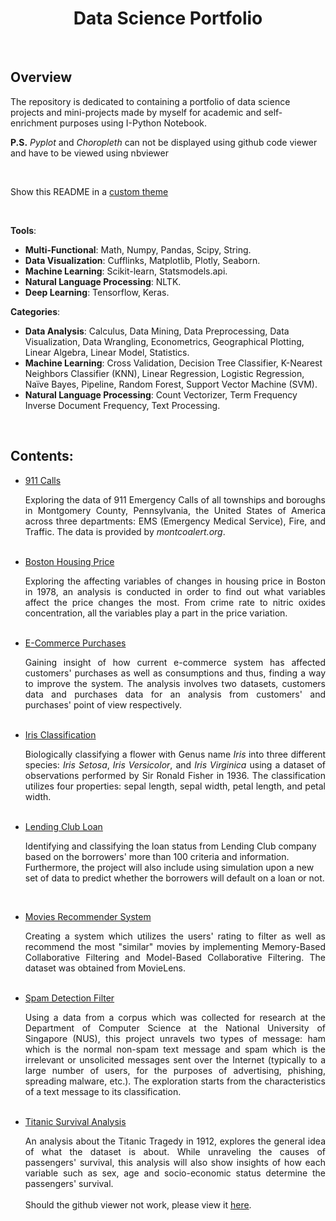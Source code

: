 <div style='text-align: center'>
    <h1>
        <b>Data Science Portfolio</b>
    </h1>
</div>
<br>

## Overview

The repository is dedicated to containing a portfolio of data science projects and mini-projects made by myself for academic and self-enrichment purposes using I-Python Notebook. 

<b>P.S.</b> <i>Pyplot</i> and <i>Choropleth</i> can not be displayed using github code viewer and have to be viewed using nbviewer 

<br>

Show this README in a <a href=https://fawiyogo001.github.io/Data-Science-Portfolio-Python/>custom theme</a>

<br>

**Tools**: 

- <b>Multi-Functional</b>: Math, Numpy, Pandas,  Scipy, String.
- <b>Data Visualization</b>: Cufflinks, Matplotlib, Plotly, Seaborn.
- <b>Machine Learning</b>: Scikit-learn, Statsmodels.api.
- <b>Natural Language Processing</b>: NLTK.
- <b>Deep Learning</b>: Tensorflow, Keras.

**Categories**: 

- <b>Data Analysis</b>: Calculus, Data Mining, Data Preprocessing, Data Visualization, Data Wrangling, Econometrics, Geographical Plotting, Linear Algebra, Linear Model, Statistics.
- <b>Machine Learning</b>: Cross Validation, Decision Tree Classifier, K-Nearest Neighbors Classifier (KNN), Linear Regression, Logistic Regression, Naïve Bayes, Pipeline, Random Forest, Support Vector Machine (SVM).
- <b>Natural Language Processing</b>: Count Vectorizer, Term Frequency Inverse Document Frequency, Text Processing.

<br>

## Contents:


- <a href='https://github.com/fawiyogo001/Data-Science-Portfolio-Python/tree/master/911%20Calls'>911 Calls</a>

  <div style="text-align: justify">
      Exploring the data of 911 Emergency Calls of all townships and boroughs in Montgomery County, Pennsylvania, the United States of America across three departments: EMS (Emergency Medical Service), Fire, and Traffic. The data is provided by <i>montcoalert.org</i>.
  </div>
  
  <br>
  
- <a href = "https://github.com/fawiyogo001/Data-Science-Portfolio-Python/tree/master/Boston%20Housing%20Price">Boston Housing Price</a>

  <div style="text-align: justify">
      Exploring the affecting variables of changes in housing price in Boston in 1978, an analysis is conducted in order to find out what variables affect the price changes the most. From crime rate to nitric oxides concentration, all the variables play a part in the price variation. 
  </div>
  
  <br>
  
- <a href='https://github.com/fawiyogo001/Data-Science-Portfolio-Python/tree/master/E-Commerce%20Purchases'>E-Commerce Purchases</a>

  <div style="text-align: justify">Gaining insight of how current e-commerce system has affected customers' purchases as well as consumptions and thus, finding a way to improve the system. The analysis involves two datasets, customers data and purchases data for an analysis from customers' and purchases' point of view respectively. 
  </div>
  <br>
  
- <a href = "https://github.com/fawiyogo001/Data-Science-Portfolio-Python/tree/master/Iris%20Classification">Iris Classification</a>

  <div style="text-align: justify">Biologically classifying a flower with Genus name <i>Iris</i> into three different species: <i>Iris Setosa</i>, <i>Iris Versicolor</i>, and <i>Iris Virginica</i> using a dataset of observations performed by Sir Ronald Fisher in 1936. The classification utilizes four properties: sepal length, sepal width, petal length, and petal width.
  </div>
  
  <br>
  
- <a href='https://github.com/fawiyogo001/Data-Science-Portfolio-Python/tree/master/Lending%20Club%20Loan'>Lending Club Loan</a>

  Identifying and classifying the loan status from Lending Club company based on the borrowers' more than 100 criteria and information. Furthermore, the project will also include using simulation upon a new set of data to predict whether the borrowers will default on a loan or not.
  
  <br>
  
- <a href='https://github.com/fawiyogo001/Data-Science-Portfolio-Python/tree/master/Movies%20Recommender%20System'>Movies Recommender System</a>

  <div style="text-align: justify">Creating a system which utilizes the users' rating to filter as well as recommend the most "similar" movies by implementing Memory-Based Collaborative Filtering and Model-Based Collaborative Filtering. The dataset was obtained from MovieLens.
  </div>
  <br>
  
- <a href='https://github.com/fawiyogo001/Data-Science-Portfolio-Python/tree/master/Spam%20Detection%20Filter'>Spam Detection Filter</a>

  <div style="text-align: justify">Using a data from a corpus which was collected for research at the Department of Computer Science at the National University of Singapore (NUS), this project unravels two types of message: ham which is the normal non-spam text message and spam which is the irrelevant or unsolicited messages sent over the Internet (typically to a large number of users, for the purposes of advertising, phishing, spreading malware, etc.). The exploration starts from the characteristics of a text message to its classification.
  </div>
  <br>
  
- <a href = "https://github.com/fawiyogo001/Data-Science-Portfolio-Python/tree/master/Titanic%20Survival%20Analysis">Titanic Survival Analysis</a>

  <div style="text-align: justify"> 
      An analysis about the Titanic Tragedy in 1912, explores the general idea of what the dataset is about. While unraveling the causes of passengers' survival, this analysis will also show insights of how each variable such as sex, age and socio-economic status determine the passengers' survival. 
      <br>
      <br>
      Should the github viewer not work, please view it <a href='https://nbviewer.jupyter.org/github/fawiyogo001/Data-Science-Portfolio-Python/blob/master/Titanic%20Survival%20Analysis/Titanic%20Survival%20Analysis.ipynb'>here</a>.
  </div>
  
  <br>

<br>

